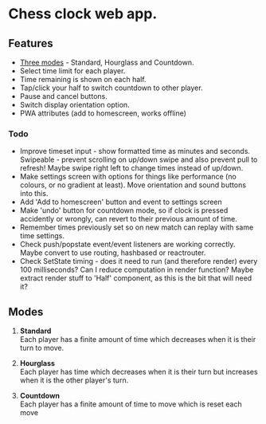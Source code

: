 # Chess clock web app.

## Features
- [Three modes](#modes) - Standard, Hourglass and Countdown.
- Select time limit for each player.
- Time remaining is shown on each half.
- Tap/click your half to switch countdown to other player.
- Pause and cancel buttons.
- Switch display orientation option.
- PWA attributes (add to homescreen, works offline)


### Todo
- Improve timeset input - show formatted time as minutes and seconds. Swipeable - prevent scrolling on up/down swipe and also prevent pull to refresh! Maybe swipe right left to change times instead of up/down.
- Make settings screen with options for things like performance (no colours, or no gradient at least). Move orientation and sound buttons into this.
- Add 'Add to homescreen' button and event to settings screen
- Make 'undo' button for countdown mode, so if clock is pressed accidently or wrongly, can revert to their previous amount of time.
- Remember times previously set so on new match can replay with same time settings.
- Check push/popstate event/event listeners are working correctly. Maybe convert to use routing, hashbased or reactrouter. 
- Check SetState timing - does it need to run (and therefore render) every 100 milliseconds? Can I reduce computation in render function? Maybe extract render stuff to 'Half' component, as this is the bit that will need it?


## Modes
1. __Standard__  
  Each player has a finite amount of time which decreases when it is their turn to move.

2. __Hourglass__  
  Each player has time which decreases when it is their turn but increases when it is the other player's turn.

3. __Countdown__  
  Each player has a finite amount of time to move which is reset each move